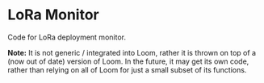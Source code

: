 # LoRa Monitor

Code for LoRa deployment monitor.

**Note:** It is not generic / integrated into Loom, rather it is thrown on top of a (now out of date) version of Loom. In the future, it may get its own code, rather than relying on all of Loom for just a small subset of its functions.
